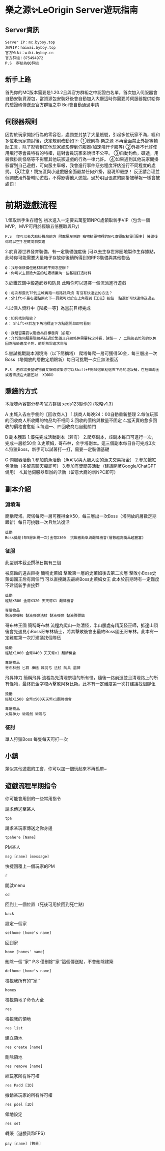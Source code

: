 # 樂之源✨LeOrigin Server遊玩指南

## Server資訊
```
Server IP：mc.byboy.top
海外IP：haiwai.byboy.top
官方Wiki：wiki.byboy.cn
官方群組：875494972
P.S  群組為QQ群組
```
## 新手上路
首先你的MC版本需要是1.20.2且與官方群組之中認證白名單，首次加入伺服器會自動安裝資源包，當資源包安裝好後會自動加入大廳這時你需要將伺服器提供給你的驗證碼傳送至官方群組之中   Bot會自動通過申請

## 伺服器規則
因對於玩家開掛行為的零容忍，處罰並封禁了大量賬號，引起多位玩家不滿，經和多位老玩家商討後，決定規則改動如下:
①總則為 樂之源 不再全面禁止外掛等輔助工具，除了影響到其他玩家或影響到伺服器(加速飛行卡服等)
②外掛不允許使用飛行等會員特有的特權，這對會員玩家來說很不公平。
③自動釣魚，礦透，用殺戮掛刷怪塔等不影響其他玩家遊戲的行為一律允許。
④如果遇到其他玩家開掛影響到自己遊戲，可向服主舉報，我會進行事件惡劣程度評估進行不同程度的處罰。
⑤注意！競技區與小遊戲服全面嚴禁任何外掛，發現即嚴懲！
反正請合理並低調使用外掛輔助遊戲，不得影響他人遊戲，過於明目張膽的開掛被舉報一樣會被處罰！

# 前期遊戲流程
1.領取新手生存禮包  初次進入一定要去萬聖節NPC處領取新手VIP（包含一個MVP，MVP可用於經驗五倍獲取與Fly）
```
P.S  你可以去大廳掛機泉前方 附魔屋左側的 寵物精靈物裡的NPC處領取精靈[服主] 裝備後你可以空手左鍵向前突進
```
2.於資源世界發育裝備，有一定裝備強度後 [可以去生存世界圈地製作生存據點，此時你可能需要大量箱子存放你後續所得到的RPG裝備與其他物品
```
Q：我想做裝備但是材料總不夠怎麼辦？
A：你可以去冒險大區的垃圾桶裏淘一些基礎打造材料
```

3.於鐵匠鋪中鍛造武器和防具 此時你可以選擇一個流派進行遊戲
```
Q：每次都要先TP到主城再跑一段路好麻煩 有沒有快速去的方法？
A：Shift+F最右邊點兩次下一頁就可以於左上角看到【工匠】按鈕  點選即可快速傳送過去
```

4.以個人資料中【階級一等】為當前目標完成 
```
Q：如何找到階級？
A： Shift+F於左下角地標正下方點選開啟即可看到
```

```
Q：我是否需要以階級為目標發育（前期）
A：介於該伺服器階級系統過於繁雜且升級條件需要特定時長，建議一 / 二階後去忙別的以免因為階級進度卡死，前期無需追求高階
```

5.嘗試挑戰副本淵境海（以下簡稱塔）
爬塔每爬一層可獲得50金，每三層出一次Boss（塔開放的層數定期跟新）每日可挑戰一次且無法復活

```
P.S  若你需要基礎物資又懶得收集你可以Shift+F開啟選單點選右下角的垃圾桶，在裡面淘金或者直接在大廳乞討  XDDDD
```

## 賺錢的方式

本版塊內容部分參考官方群組 xcds123製作的 {攻略v1.3}

A 主城入去左手側的【回收商人】
    1.該商人每晚24：00自動重新整理
    2.每位玩家的回收商人所收購的物品均不相同
    3.回收的價格與數量不固定
    4.當天賣的愈多回收的價格會愈低
    5.每週一、四回收商店自動關門

B 副本獲取
    1.優先完成活動副本（若有）
    2.爬塔副本，該副本每日可進行一次，完成一層給50金
    3.史萊姆，哥布林，金字塔副本。這三個副本每日各可完成3次
    4.狩獵Boss，新手可以試著打一打，需要一定裝備基礎

C 伺服器活動
    1.參加釣魚活動（魚可以與大廳入面的漁夫交易換金）
    2.參加搶紅包活動（多留意聊天欄即可）
    3.參加有獎問答活動（建議開著Google/ChatGPT備用）
    4.其他伺服器舉辦的活動（留意大廳的新NPC即可）

## 副本介紹
### 淵境海 
簡稱爬塔。爬塔每爬一層可獲得金X50，每三層出一次Boss（塔開放的層數定期跟新）每日可挑戰一次且無法復活
```
獎勵
Boss獎勵(每5層出現一次)金幣X300  挑戰者勳章與翻牌機會(層數越高獎品越豐富)
```
### 征服
此型別本截至撰稿日期有三個

被腐蝕的遠古巨樹
簡稱史萊姆 擊敗第一層的史萊姆後去第二次層 擊敗小Boss史萊姆國王后有兩個門 可以直接跳去最終Boss史萊姆女王 此本於前期時有一定難度 不建議新手直接莽
```
獎勵
經驗X500 金幣X320 天天幣X1 翻牌機會

專屬物品
黏液弾弾棒 黏液弾弾法杖 黏液弾弾 黏液彈彈鎬
```

哥布林王國
簡稱哥布林  流程為爬山一路清怪，半山腰處有精英怪巫師，抵達山頂後會先遇見小Boss哥布林騎士，將其擊敗後會出最終Boss國王哥布林。此本有一定難度第一次打建議找個隊伍
```
獎勵
經驗X1000 金幣X400 天天幣x1 翻牌機會

專屬物品
哥布林劍 匕首 棒槌 雜羽弓 法杖 防具 眉牌
```

飛昇神力
簡稱飛昇 流程為先清理祭壇的所有怪，隨後一路前進並且清理路上的所有怪物，最終於金字塔內擊敗阿努比斯。此本有一定難度第一次打建議找個隊伍
```
獎勵
經驗X1500 金幣x500天天幣x1翻牌機會

專屬物品
太陽神力 蜥蜴劍 蜥蜴弓
```

### 征討
單人狩獵Boss  每隻每天可打一次


## 小鎮
類似其他遊戲的工會，你可以加一個玩起來不再孤單~



## 遊戲流程早期指令
你可能會用到的一些常用指令

請求傳送至某人
```
tpa
```

請求某玩家傳送之你身邊
```
tpahere [Name]
```

PM某人
```
msg [name] [message]
```

快捷回覆上一個玩家的PM
```
r
```

開啟menu
```
cd
```

回到上一個位置（死後可用於回到死亡點）
```
back
```

設定一個家
```
sethome [home's name]
```

回到家
```
home [homes' name]
```

刪除一個‘’家’‘             P.S 僅刪除‘’家‘’這個傳送點，不會刪除建築
```
delhome [home's name]
```

檢視我所有的‘’家‘’
```
homes
```

檢視領地子命令大全
```
res
```

檢視我的領地
```
res list
```

建立領地
```
res create [name]
```

刪除領地
```
res remove [name]
```

給玩家所有許可權
```
res Padd [ID]
```

撤銷某玩家的所有許可權
```
res pdel [ID]
```

領地設定
```
res set
```

轉賬（遊戲貨幣FPS）
```
pay [name] [數量]
```
